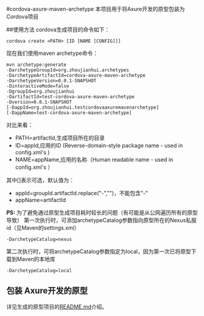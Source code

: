 #cordova-axure-maven-archetype
本项目用于将Axure开发的原型包装为Cordova项目

##使用方法
cordova生成项目的命令如下：
```
cordova create <PATH> [ID [NAME [CONFIG]]]
```

现在我们使用maven archetype命令：
```
mvn archetype:generate 
-DarchetypeGroupId=org.zhoujianhui.archetypes
-DarchetypeArtifactId=cordova-axure-maven-archetype
-DarchetypeVersion=0.0.1-SNAPSHOT
-DinteractiveMode=false 
-DgroupId=org.zhoujianhui
-DartifactId=test-cordova-axure-maven-archetype
-Dversion=0.0.1-SNAPSHOT 
[-DappId=org.zhoujianhui.testcordovaaxuremavenarchetype] 
[-DappName=test-cordova-axure-maven-archetype]
```

对比来看：

- PATH=artifactId,生成项目所在的目录
- ID=appId,应用的ID (Reverse-domain-style package name - used in config.xml's <widget id>)
- NAME=appName,应用的名称（Human readable name - used in config.xml's <widget name>）

其中[]表示可选，默认值为：

- appId=groupId.artifactId.replace("-","")，不能包含"-"
- appName=artifactId

**PS:**
为了避免通过原型生成项目耗时较长的问题（有可能是从公网遍历所有的原型导致）
第一次执行时，可添加archetypeCatalog参数指向原型所在的Nexus私服id（见Maven的settings.xml）
```
-DarchetypeCatalog=nexus
```

第二次执行时，可将archetypeCatalog参数指定为local，因为第一次已将原型下载到Maven的本地库
```
-DarchetypeCatalog=local
```


## 包装 Axure开发的原型
详见生成的原型项目的[README.md](test-cordova-axure-maven-archetype/README.md)介绍。

